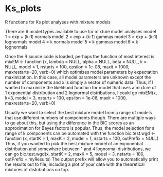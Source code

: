 # Ks_plots
R functions for Ks plot analyses with mixture models

There are 6 model types available to use for mixture model analyses
model 1 = exp + (k-1) normals
model 2 = exp + (k-1) gammas
model 3 = exp + (k-1) lognormals
model 4 = k normals
model 5 = k gammas
model 6 = k lognormals

Once the R source code is loaded, perhaps the function of most interest is
mixEM <- function (x, lambda = NULL, alpha = NULL, beta = NULL, k = NULL, model = 1, nstarts = 100, epsilon = 1e-08, maxit = 1000, maxrestarts=20, verb=0)
which optimizes model parameters by expectation maximization.
In this case, all model parameters are unknown except the number of components and x is simply a vector of numeric data. Thus, if I wanted to maximize the likelihood function for model that uses a mixture of 1 exponential distribution and 2 lognormal distributions, I could go
mixEM(x, k=3, model = 3, nstarts = 100, epsilon = 1e-08, maxit = 1000, maxrestarts=20, verb=0)

Usually we want to select the best mixture model from a range of models that use different numbers of components though. There are multiple ways to go about this, but using the difference in the BIC scores as an approximation for Bayes factors is popular. Thus, the model selection for a range of k components can be automated with the function
bic.test.wgd <- function (x, startK = 1, maxK = 2, model = 1, nstarts = 100, outPrefix = NULL)
Thus, if you wanted to pick the best mixture model of an exponential distribution and somewhere between 1 and 4 lognormal distributions, we can go
bic.test.wgd(x, startK = 2, maxK = 5, model = 3, nstarts = 100, outPrefix = myResults)
The output prefix will allow you to automatically print the results out to file, including a plot of your data with the theoretical mixtures of distributions on top.